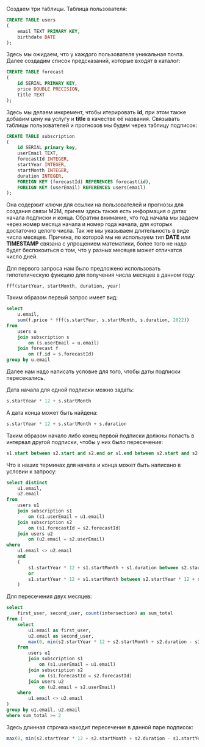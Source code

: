 Создаем три таблицы. Таблица пользователя:
```sql
CREATE TABLE users
(
    email TEXT PRIMARY KEY,
    birthdate DATE
);
```
Здесь мы ожидаем, что у каждого пользователя уникальная почта. Далее создадим список предсказаний, которые входят в каталог:
```sql
CREATE TABLE forecast
(
    id SERIAL PRIMARY KEY,
    price DOUBLE PRECISION,
    title TEXT
);
```
Здесь мы делаем инкремент, чтобы итерировать **id**, при этом также добавим цену на услугу и **title** в качестве её названия. Связывать таблицы пользователей и прогнозов мы будем через таблицу подписок:
```sql
CREATE TABLE subscription
(
    id SERIAL primary key,
    userEmail TEXT,
    forecastId INTEGER,
    startYear INTEGER,
    startMonth INTEGER,
    duration INTEGER,
    FOREIGN KEY (forecastId) REFERENCES forecast(id),
    FOREIGN KEY (userEmail) REFERENCES users(email)
);
```
Она содержит ключи для ссылки на пользователей и прогнозы для создания связи M2M, причем здесь также есть информация о датах начала подписки и конца.
Обратим внимание, что год начала мы задаем через номер месяца начала и номер года начала, для которых достаточно целого числа. Так же мы указываем длительность в виде числа месяцев. 
Причина, по которой мы не используем тип **DATE** или **TIMESTAMP** связана с упрощением математики, более того не надо будет беспокоиться о том, что у разных месяцев может отличатся число дней.

Для первого запроса нам было предложено использовать гипотетическую функцию для получения числа месяцев в данном году: 
```
fff(startYear, startMonth, duration, year)
```
Таким образом первый запрос имеет вид: 
```sql
select 
    u.email, 
    sum(f.price * fff(s.startYear, s.startMonth, s.duration, 2022))
from 
    users u
    join subscription s
        on (s.userEmail = u.email)
    join forecast f 
        on (f.id = s.forecastId)
group by u.email
```

Далее нам надо написать условие для того, чтобы даты подписки пересекались. 

Дата начала для одной подписки можно задать: 
```sql
s.startYear * 12 + s.startMonth
```

А дата конца может быть найдена:
```sql
s.startYear * 12 + s.startMonth + s.duration
```
Таким образом начало либо конец первой подписки должны попасть в интервал другой подписки, чтобы у них было пересечение:
```sql
s1.start between s2.start and s2.end or s1.end between s2.start and s2.end 
```
Что в наших терминах для начала и конца может быть написано в условии к запросу: 
```sql 
select distinct 
    u1.email, 
    u2.email
from
    users u1
    join subscription s1
        on (s1.userEmail = u1.email)
    join subscription s2
        on (s1.forecastId = s2.forecastId)
    join users u2
        on (u2.email = s2.userEmail)
where 
    u1.email <> u2.email
    and 
    (
        s1.startYear * 12 + s1.startMonth + s1.duration between s2.startYear * 12 + s2.startMonth and s2.startYear * 12 + s2.startMonth + s2.duration
        or 
        s1.startYear * 12 + s1.startMonth between s2.startYear * 12 + s2.startMonth and s2.startYear * 12 + s2.startMonth + s2.duration 
    )
```

Для пересечения двух месяцев:
```sql 
select
    first_user, second_user, count(intersection) as sum_total
from (
    select 
        u1.email as first_user, 
        u2.email as second_user,
        max(0, min(s2.startYear * 12 + s2.startMonth + s2.duration - s1.startYear * 12 - s1.startMonth, s1.startYear * 12 + s1.startMonth + s1.duration - s2.startYear * 12 - s2.startMonth)) as intersection
    from
        users u1
        join subscription s1
            on (s1.userEmail = u1.email)
        join subscription s2
            on (s1.forecastId = s2.forecastId)
        join users u2
            on (u2.email = s2.userEmail)
    where 
        u1.email <> u2.email
)
group by u1.email, u2.email
where sum_total >= 2
```
Здесь длинная строчка находит пересечение в данной паре подписок:
```sql
max(0, min(s2.startYear * 12 + s2.startMonth + s2.duration - s1.startYear * 12 - s1.startMonth, s1.startYear * 12 + s1.startMonth + s1.duration - s2.startYear * 12 - s2.startMonth))
```